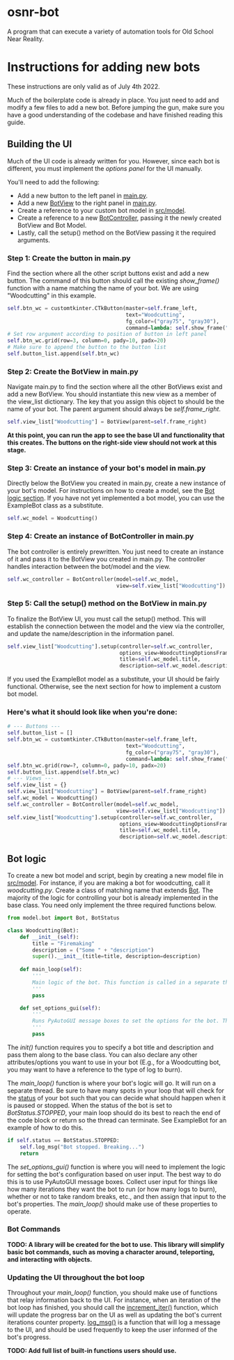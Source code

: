 # osnr-bot
 A program that can execute a variety of automation tools for Old School Near Reality.

# Instructions for adding new bots
These instructions are only valid as of July 4th 2022.

Much of the boilerplate code is already in place. You just need to add and modify a few files to add a new bot. Before jumping the gun, make sure you have a good understanding of the codebase and have finished reading this guide.

## Building the UI
Much of the UI code is already written for you. However, since each bot is different, you must implement the *options panel* for the UI manually.

You'll need to add the following:
- Add a new button to the left panel in [main.py](src/main.py).
- Add a new [BotView](src/views/bot_view.py) to the right panel in [main.py](src/main.py).
- Create a reference to your custom bot model in [src/model](src/model/).
- Create a reference to a new [BotController](src/controller/bot_controller.py), passing it the newly created BotView and Bot Model.
- Lastly, call the setup() method on the BotView passing it the required arguments.

### Step 1: Create the button in main.py
Find the section where all the other script buttons exist and add a new button. The command of this button should call the existing *show_frame()* function with a name matching the name of your bot. We are using "Woodcutting" in this example.

```python
self.btn_wc = customtkinter.CTkButton(master=self.frame_left,
                                      text="Woodcutting",
                                      fg_color=("gray75", "gray30"),
                                      command=lambda: self.show_frame("Woodcutting", self.btn_wc))
# Set row argument according to position of button in left panel
self.btn_wc.grid(row=3, column=0, pady=10, padx=20)
# Make sure to append the button to the button list
self.button_list.append(self.btn_wc)
```

### Step 2: Create the BotView in main.py
Navigate main.py to find the section where all the other BotViews exist and add a new BotView. You should instantiate this new view as a member of the view_list dictionary. The key that you assign this object to should be the name of your bot. The parent argument should always be *self.frame_right*.

```python
self.view_list["Woodcutting"] = BotView(parent=self.frame_right)
```
**At this point, you can run the app to see the base UI and functionality that this creates. The buttons on the right-side view should not work at this stage.**

### Step 3: Create an instance of your bot's model in main.py
Directly below the BotView you created in main.py, create a new instance of your bot's model. For instructions on how to create a model, see the [Bot logic section](#bot-logic). If you have not yet implemented a bot model, you can use the ExampleBot class as a substitute.

```python
self.wc_model = Woodcutting()
```

### Step 4: Create an instance of BotController in main.py
The bot controller is entirely prewritten. You just need to create an instance of it and pass it to the BotView you created in main.py. The controller handles interaction between the bot/model and the view.

```python
self.wc_controller = BotController(model=self.wc_model,
                                   view=self.view_list["Woodcutting"])
```

### Step 5: Call the setup() method on the BotView in main.py
To finalize the BotView UI, you must call the setup() method. This will establish the connection between the model and the view via the controller, and update the name/description in the information panel.

```python
self.view_list["Woodcutting"].setup(controller=self.wc_controller,
                                    options_view=WoodcuttingOptionsFrame(parent=self.view_list["Woodcutting"]),
                                    title=self.wc_model.title,
                                    description=self.wc_model.description)
```

If you used the ExampleBot model as a substitute, your UI should be fairly functional. Otherwise, see the next section for how to implement a custom bot model.

### Here's what it should look like when you're done:
```python
# --- Buttons ---
self.button_list = []
self.btn_wc = customtkinter.CTkButton(master=self.frame_left,
                                      text="Woodcutting",
                                      fg_color=("gray75", "gray30"),
                                      command=lambda: self.show_frame("Woodcutting", self.btn_w))
self.btn_wc.grid(row=?, column=0, pady=10, padx=20)
self.button_list.append(self.btn_wc)
# --- Views ---
self.view_list = {}
self.view_list["Woodcutting"] = BotView(parent=self.frame_right)
self.wc_model = Woodcutting()
self.wc_controller = BotController(model=self.wc_model,
                                   view=self.view_list["Woodcutting"])
self.view_list["Woodcutting"].setup(controller=self.wc_controller,
                                    options_view=WoodcuttingOptionsFrame(parent=self.view_list["Woodcutting"]),
                                    title=self.wc_model.title,
                                    description=self.wc_model.description)
```

## Bot logic
To create a new bot model and script, begin by creating a new model file in [src/model](src/model/). For instance, if you are making a bot for woodcutting, call it *woodcutting.py*. Create a class of matching name that extends [Bot](src/model/bot.py). The majority of the logic for controlling your bot is already implemented in the base class. You need only implement the three required functions below.

```python
from model.bot import Bot, BotStatus

class Woodcutting(Bot):
    def __init__(self):
        title = "Firemaking"
        description = ("Some " + "description")
        super().__init__(title=title, description=description)
    
    def main_loop(self):
        '''
        Main logic of the bot. This function is called in a separate thread. The main loop should frequently check the status of the bot and terminate when the status is STOPPED.
        '''
        pass

    def set_options_gui(self):
        '''
        Runs PyAutoGUI message boxes to set the options for the bot. This function is called on a separate thread. Collect all necessary information from the user and set the bot's options. This function should log messages to the controller upon failure or success, and set the options_set flag to True if successful.
        '''
        pass
```

The *init()* function requires you to specify a bot title and description and pass them along to the base class. You can also declare any other attributes/options you want to use in your bot (E.g., for a Woodcutting bot, you may want to have a reference to the type of log to burn).

The *main_loop()* function is where your bot's logic will go. It will run on a separate thread. Be sure to have many spots in your loop that will check for the [status](src/model/bot.py) of your bot such that you can decide what should happen when it is paused or stopped. When the status of the bot is set to *BotStatus.STOPPED*, your main loop should do its best to reach the end of the code block or return so the thread can terminate. See ExampleBot for an example of how to do this.

```python
if self.status == BotStatus.STOPPED:
    self.log_msg("Bot stopped. Breaking...")
    return
```

The *set_options_gui()* function is where you will need to implement the logic for setting the bot's configuration based on user input. The best way to do this is to use PyAutoGUI message boxes. Collect user input for things like how many iterations they want the bot to run (or how many logs to burn), whether or not to take random breaks, etc., and then assign that input to the bot's properties. The *main_loop()* should make use of these properties to operate.

### Bot Commands
**TODO: A library will be created for the bot to use. This library will simplify basic bot commands, such as moving a character around, teleporting, and interacting with objects.**

### Updating the UI throughout the bot loop
Throughout your *main_loop()* function, you should make use of functions that relay information back to the UI. For instance, when an iteration of the bot loop has finished, you should call the [increment_iter()](src/model/bot.py#increment_iter) function, which will update the progress bar on the UI as well as updating the bot's current iterations counter property. [log_msg()](src/model/bot.py#log_msg) is a function that will log a message to the UI, and should be used frequently to keep the user informed of the bot's progress.

**TODO: Add full list of built-in functions users should use.**
